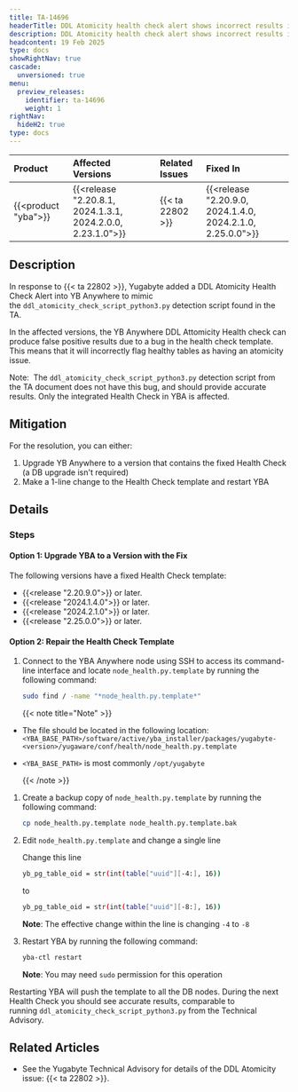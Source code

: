 ```yaml
---
title: TA-14696
headerTitle: DDL Atomicity health check alert shows incorrect results in YugabyteDB Anywhere
description: DDL Atomicity health check alert shows incorrect results in YugabyteDB Anywhere.
headcontent: 19 Feb 2025
type: docs
showRightNav: true
cascade:
  unversioned: true
menu:
  preview_releases:
    identifier: ta-14696
    weight: 1
rightNav:
  hideH2: true
type: docs
---
```


| Product | Affected Versions | Related Issues | Fixed In |
| :------------------------- | :------------------ | :---------------- | :------- |
| {{<product "yba">}} | {{<release "2.20.8.1, 2024.1.3.1, 2024.2.0.0, 2.23.1.0">}} | {{< ta 22802 >}} | {{<release "2.20.9.0, 2024.1.4.0, 2024.2.1.0, 2.25.0.0">}} |

## Description

In response to {{< ta 22802 >}}, Yugabyte added a DDL Atomicity Health Check Alert into YB Anywhere to mimic the `ddl_atomicity_check_script_python3.py` detection script found in the TA.

In the affected versions, the YB Anywhere DDL Attomicity Health check can produce false positive results due to a bug in the health check template. This means that it will incorrectly flag healthy tables as having an atomicity issue.

Note:  The `ddl_atomicity_check_script_python3.py` detection script from the TA document does not have this bug, and should provide accurate results. Only the integrated Health Check in YBA is affected.

## Mitigation

For the resolution, you can either:

1. Upgrade YB Anywhere to a version that contains the fixed Health Check (a DB upgrade isn't required)
2. Make a 1-line change to the Health Check template and restart YBA

## Details

### Steps

#### Option 1: Upgrade YBA to a Version with the Fix

The following versions have a fixed Health Check template:

- {{<release "2.20.9.0">}} or later.
- {{<release "2024.1.4.0">}} or later.
- {{<release "2024.2.1.0">}} or later.
- {{<release "2.25.0.0">}} or later.

#### Option 2: Repair the Health Check Template

1. Connect to the YBA Anywhere node using SSH to access its command-line interface and locate `node_health.py.template` by running the following command:

    ```sh
    sudo find / -name "*node_health.py.template*"
    ```

    {{< note title="Note" >}}

- The file should be located in the following location:
    `<YBA_BASE_PATH>/software/active/yba_installer/packages/yugabyte-<version>/yugaware/conf/health/node_health.py.template`
- `<YBA_BASE_PATH>` is most commonly `/opt/yugabyte`

    {{< /note >}}

1. Create a backup copy of `node_health.py.template` by running the following command:

    ```sh
    cp node_health.py.template node_health.py.template.bak
    ```

1. Edit `node_health.py.template` and change a single line

    Change this line

    ```sh
    yb_pg_table_oid = str(int(table["uuid"][-4:], 16))
    ```

    to

    ```sh
    yb_pg_table_oid = str(int(table["uuid"][-8:], 16))
    ```

    **Note**: The effective change within the line is changing `-4` to `-8`

1. Restart YBA by running the following command:

    ```sh
    yba-ctl restart
    ```

    **Note**: You may need `sudo` permission for this operation

Restarting YBA will push the template to all the DB nodes. During the next Health Check you should see accurate results, comparable to running `ddl_atomicity_check_script_python3.py` from the Technical Advisory.

## Related Articles

- See the Yugabyte Technical Advisory for details of the DDL Atomicity issue: {{< ta 22802 >}}.

